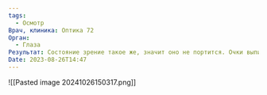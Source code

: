 ```yaml
---
tags:
  - Осмотр
Врач, клиника: Оптика 72
Орган:
  - Глаза
Результат: Состояние зрение такое же, значит оно не портится. Очки выписали посильнее, т.к. к прошлому цилиндру я привык
Date: 2023-08-26T14:47
---
```

![[Pasted image 20241026150317.png]]